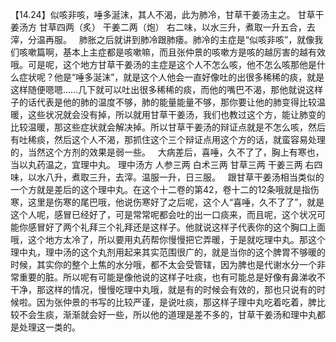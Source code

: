 【14.24】似咳非咳，唾多涎沫，其人不渴，此为肺冷，甘草干姜汤主之。
甘草干姜汤方
甘草四两（炙）  干姜二两（炮）
右二味，以水三升，煮取一升五合，去滓，分温再服。
 
肺胀之后就讲到肺冷跟肺痿。肺冷的主症是“似咳非咳”，就像我们咳嗽篇啊，基本上主症都是咳嗽嘛，而且张仲景的咳嗽方是咳的越厉害的越有效哦。可是呢，这个地方甘草干姜汤的主症是这个人不怎么咳，他不怎么咳那他是什么症状呢？他是“唾多涎沫”，就是这个人他会一直好像吐的出很多稀稀的痰，就是这样随便嗯嗯……几下就可以吐出很多稀稀的痰，而他的嘴巴不渴，那他就说这样子的话代表是他的肺的温度不够，肺的能量能量不够，那你要让他的肺变得比较温暖，这些状况就会没有掉，所以就用甘草干姜汤，我们也教过这个方，能让肺变的比较温暖，那这些症状就会解决掉。所以甘草干姜汤的辩证点就是不怎么咳，然后有吐稀痰，然后这个人不渴，那抓住这个三个辩证点用这个方的话，就蛮容易处理的，当然这个方剂的效果是弱一些。
 
大病差后，喜唾，久不了了，胸上有寒也，当以丸药温之，宜理中丸。
理中汤方
人参三两  白术三两  甘草三两  干姜三两
右四味，以水八升，煮取三升，去滓。温服一升，日三服。
 
跟甘草干姜汤相当类似的一个方就是差后的这个理中丸。在这个十二卷的第42，卷十二的12条哦就是指伤寒，这里是伤寒的尾巴哦，他说伤寒好了之后呢，这个人“喜唾，久不了了”，就是这个人呢，感冒已经好了，可是常常呢都会吐的出一口痰来，而且呢，这个状况可能你感冒好了两个礼拜三个礼拜还是这样子。他就说这样子代表你的这个胸口上面哦，这个地方太冷了，所以要用丸药帮你慢慢把它弄暖，于是就吃理中丸。那这个理中丸，理中汤的这个丸剂用起来其实范围很广的，就是当你的这个脾胃不够暖的时候，其实你的整个上焦的水分哦，都不太会受管辖，因为脾也是代谢水分一个非常重要的脏。所以呢有可能是像他说的这样子吐痰，也有可能总是好像有鼻涕收不干净，那这样的情况，慢慢吃理中丸哦，就是有的时候会有效的，那也只说有的时候啦。因为张仲景的书写的比较严谨，是说吐痰，那这样子理中丸吃着吃着，脾比较不会生痰，渐渐就会好一些，所以他的道理是差不多的，甘草干姜汤和理中丸都是处理这一类的。
